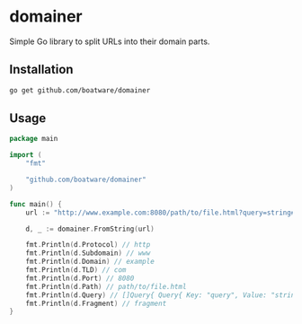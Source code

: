 # domainer

Simple Go library to split URLs into their domain parts.

## Installation

```bash
go get github.com/boatware/domainer
```

## Usage

```go
package main

import (
    "fmt"

    "github.com/boatware/domainer"
)

func main() {
    url := "http://www.example.com:8080/path/to/file.html?query=string#fragment"

    d, _ := domainer.FromString(url)

    fmt.Println(d.Protocol) // http
    fmt.Println(d.Subdomain) // www
    fmt.Println(d.Domain) // example
    fmt.Println(d.TLD) // com
    fmt.Println(d.Port) // 8080
    fmt.Println(d.Path) // path/to/file.html
    fmt.Println(d.Query) // []Query{ Query{ Key: "query", Value: "string" } }
    fmt.Println(d.Fragment) // fragment
}
```